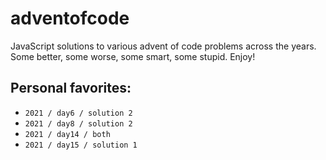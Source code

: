 # adventofcode

JavaScript solutions to various advent of code problems across the years. Some better, some worse, some smart, some stupid. Enjoy!

## Personal favorites:

- `2021 / day6 / solution 2`
- `2021 / day8 / solution 2`
- `2021 / day14 / both`
- `2021 / day15 / solution 1`
